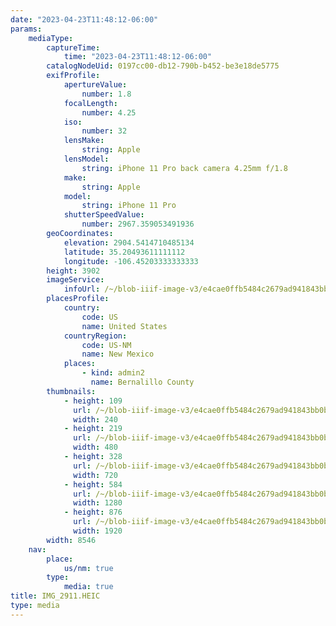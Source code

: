 ```yaml
---
date: "2023-04-23T11:48:12-06:00"
params:
    mediaType:
        captureTime:
            time: "2023-04-23T11:48:12-06:00"
        catalogNodeUid: 0197cc00-db12-790b-b452-be3e18de5775
        exifProfile:
            apertureValue:
                number: 1.8
            focalLength:
                number: 4.25
            iso:
                number: 32
            lensMake:
                string: Apple
            lensModel:
                string: iPhone 11 Pro back camera 4.25mm f/1.8
            make:
                string: Apple
            model:
                string: iPhone 11 Pro
            shutterSpeedValue:
                number: 2967.359053491936
        geoCoordinates:
            elevation: 2904.5414710485134
            latitude: 35.20493611111112
            longitude: -106.45203333333333
        height: 3902
        imageService:
            infoUrl: /~/blob-iiif-image-v3/e4cae0ffb5484c2679ad941843bb0b27360a10b64c6b627da9259f293399df73/info.json
        placesProfile:
            country:
                code: US
                name: United States
            countryRegion:
                code: US-NM
                name: New Mexico
            places:
                - kind: admin2
                  name: Bernalillo County
        thumbnails:
            - height: 109
              url: /~/blob-iiif-image-v3/e4cae0ffb5484c2679ad941843bb0b27360a10b64c6b627da9259f293399df73/full/240%2C109/0/default.jpg
              width: 240
            - height: 219
              url: /~/blob-iiif-image-v3/e4cae0ffb5484c2679ad941843bb0b27360a10b64c6b627da9259f293399df73/full/480%2C219/0/default.jpg
              width: 480
            - height: 328
              url: /~/blob-iiif-image-v3/e4cae0ffb5484c2679ad941843bb0b27360a10b64c6b627da9259f293399df73/full/720%2C328/0/default.jpg
              width: 720
            - height: 584
              url: /~/blob-iiif-image-v3/e4cae0ffb5484c2679ad941843bb0b27360a10b64c6b627da9259f293399df73/full/1280%2C584/0/default.jpg
              width: 1280
            - height: 876
              url: /~/blob-iiif-image-v3/e4cae0ffb5484c2679ad941843bb0b27360a10b64c6b627da9259f293399df73/full/1920%2C876/0/default.jpg
              width: 1920
        width: 8546
    nav:
        place:
            us/nm: true
        type:
            media: true
title: IMG_2911.HEIC
type: media
---
```

